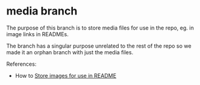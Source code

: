 # media branch

The purpose of this branch is to store media files for use in the
repo, eg. in image links in READMEs.

The branch has a singular purpose unrelated to the rest of the repo
so we made it an orphan branch with just the media files.

References:

- How to [Store images for use in README](https://www.notion.so/reference-material/Store-images-for-use-in-README-1f4f832d2f5945329ce4ae4c451f7366)
